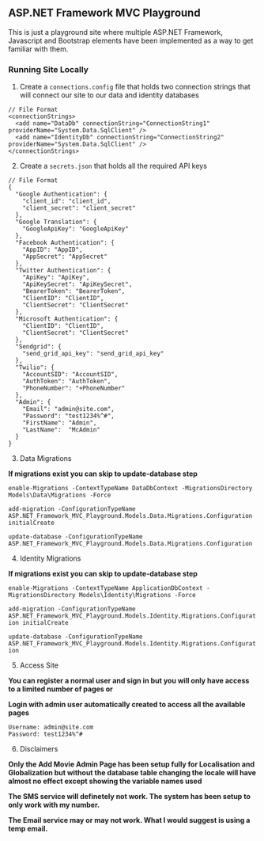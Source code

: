 ## ASP.NET Framework MVC Playground

This is just a playground site where multiple ASP.NET Framework, Javascript and Bootstrap elements have been implemented as a way to get familiar with them.

### Running Site Locally

1. Create a `connections.config` file that holds two connection strings that will connect our site to
our data and identity databases

```
// File Format
<connectionStrings>
  <add name="DataDb" connectionString="ConnectionString1" providerName="System.Data.SqlClient" />
  <add name="IdentityDb" connectionString="ConnectionString2" providerName="System.Data.SqlClient" />
</connectionStrings>
```

2. Create a `secrets.json` that holds all the required API keys 

```
// File Format
{
  "Google Authentication": {
    "client_id": "client_id",
    "client_secret": "client_secret"
  },
  "Google Translation": {
    "GoogleApiKey": "GoogleApiKey"
  },
  "Facebook Authentication": {
    "AppID": "AppID",
    "AppSecret": "AppSecret"
  },
  "Twitter Authentication": {
    "ApiKey": "ApiKey",
    "ApiKeySecret": "ApiKeySecret",
    "BearerToken": "BearerToken",
    "ClientID": "ClientID",
    "ClientSecret": "ClientSecret"
  },
  "Microsoft Authentication": {
    "ClientID": "ClientID",
    "ClientSecret": "ClientSecret"
  },
  "Sendgrid": {
    "send_grid_api_key": "send_grid_api_key"
  },
  "Twilio": {
    "AccountSID": "AccountSID",
    "AuthToken": "AuthToken",
    "PhoneNumber": "+PhoneNumber"
  },
  "Admin": {
    "Email": "admin@site.com",
    "Password": "test1234%^#",
    "FirstName": "Admin",
    "LastName":  "McAdmin"
  }
}
```

3. Data Migrations

**If migrations exist you can skip to update-database step**

`enable-Migrations -ContextTypeName DataDbContext -MigrationsDirectory Models\Data\Migrations -Force`

`add-migration -ConfigurationTypeName ASP.NET_Framework_MVC_Playground.Models.Data.Migrations.Configuration initialCreate`

`update-database -ConfigurationTypeName ASP.NET_Framework_MVC_Playground.Models.Data.Migrations.Configuration`

4. Identity Migrations

**If migrations exist you can skip to update-database step**

`enable-Migrations -ContextTypeName ApplicationDbContext -MigrationsDirectory Models\Identity\Migrations -Force`

`add-migration -ConfigurationTypeName ASP.NET_Framework_MVC_Playground.Models.Identity.Migrations.Configuration initialCreate`

`update-database -ConfigurationTypeName ASP.NET_Framework_MVC_Playground.Models.Identity.Migrations.Configuration`

5. Access Site

**You can register a normal user and sign in but you will only have access to a limited number of pages or**

**Login with admin user automatically created to access all the available pages**

```
Username: admin@site.com
Password: test1234%^#
```

6. Disclaimers

**Only the Add Movie Admin Page has been setup fully for Localisation and Globalization but without the database table changing the locale will have almost no effect except showing the variable names used**

**The SMS service will definetely not work. The system has been setup to only work with my number.**

**The Email service may or may not work. What I would suggest is using a temp email.**
